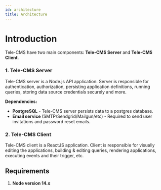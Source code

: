 ```yaml
---
id: architecture
title: Architecture
---
```

# Introduction

Tele-CMS have two main components: **Tele-CMS Server** and **Tele-CMS Client**.

### 1. Tele-CMS Server

Tele-CMS server is a Node.js API application. Server is responsible for authentication, authorization, persisting application definitions, running queries, storing data source credentials securely and more.

**Dependencies:**

- **PostgreSQL** - Tele-CMS server persists data to a postgres database.
- **Email service** (SMTP/Sendgrid/Mailgun/etc) - Required to send user invitations and password reset emails.

### 2. Tele-CMS Client

Tele-CMS client is a ReactJS application. Client is responsible for visually editing the applications, building & editing queries, rendering applications, executing events and their trigger, etc.

## Requirements

1. **Node version 14.x**
